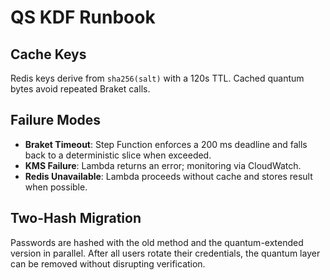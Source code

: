 # QS KDF Runbook

## Cache Keys

Redis keys derive from `sha256(salt)` with a 120s TTL. Cached quantum bytes
avoid repeated Braket calls.

## Failure Modes

* **Braket Timeout**: Step Function enforces a 200 ms deadline and falls back to
a deterministic slice when exceeded.
* **KMS Failure**: Lambda returns an error; monitoring via CloudWatch.
* **Redis Unavailable**: Lambda proceeds without cache and stores result when
possible.

## Two-Hash Migration

Passwords are hashed with the old method and the quantum-extended version in
parallel. After all users rotate their credentials, the quantum layer can be
removed without disrupting verification.
